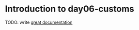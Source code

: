 # Introduction to day06-customs

TODO: write [great documentation](http://jacobian.org/writing/what-to-write/)
